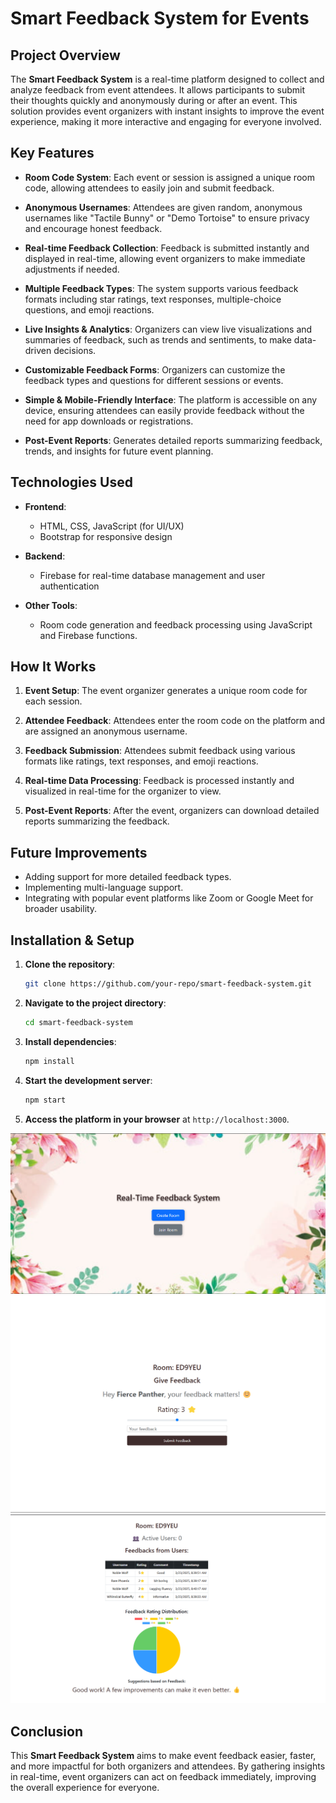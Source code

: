 # **Smart Feedback System for Events**

## **Project Overview**

The **Smart Feedback System** is a real-time platform designed to collect and analyze feedback from event attendees. It allows participants to submit their thoughts quickly and anonymously during or after an event. This solution provides event organizers with instant insights to improve the event experience, making it more interactive and engaging for everyone involved.

## **Key Features**

- **Room Code System**: Each event or session is assigned a unique room code, allowing attendees to easily join and submit feedback.
  
- **Anonymous Usernames**: Attendees are given random, anonymous usernames like "Tactile Bunny" or "Demo Tortoise" to ensure privacy and encourage honest feedback.
  
- **Real-time Feedback Collection**: Feedback is submitted instantly and displayed in real-time, allowing event organizers to make immediate adjustments if needed.
  
- **Multiple Feedback Types**: The system supports various feedback formats including star ratings, text responses, multiple-choice questions, and emoji reactions.
  
- **Live Insights & Analytics**: Organizers can view live visualizations and summaries of feedback, such as trends and sentiments, to make data-driven decisions.
  
- **Customizable Feedback Forms**: Organizers can customize the feedback types and questions for different sessions or events.
  
- **Simple & Mobile-Friendly Interface**: The platform is accessible on any device, ensuring attendees can easily provide feedback without the need for app downloads or registrations.
  
- **Post-Event Reports**: Generates detailed reports summarizing feedback, trends, and insights for future event planning.

## **Technologies Used**

- **Frontend**:
  - HTML, CSS, JavaScript (for UI/UX)
  - Bootstrap for responsive design

- **Backend**:
  - Firebase for real-time database management and user authentication

- **Other Tools**:
  - Room code generation and feedback processing using JavaScript and Firebase functions.

## **How It Works**

1. **Event Setup**: The event organizer generates a unique room code for each session.
  
2. **Attendee Feedback**: Attendees enter the room code on the platform and are assigned an anonymous username.
  
3. **Feedback Submission**: Attendees submit feedback using various formats like ratings, text responses, and emoji reactions.
  
4. **Real-time Data Processing**: Feedback is processed instantly and visualized in real-time for the organizer to view.
  
5. **Post-Event Reports**: After the event, organizers can download detailed reports summarizing the feedback.

## **Future Improvements**

- Adding support for more detailed feedback types.
- Implementing multi-language support.
- Integrating with popular event platforms like Zoom or Google Meet for broader usability.

## **Installation & Setup**

1. **Clone the repository**:
   ```bash
   git clone https://github.com/your-repo/smart-feedback-system.git
   ```

2. **Navigate to the project directory**:
   ```bash
   cd smart-feedback-system
   ```

3. **Install dependencies**:
   ```bash
   npm install
   ```

4. **Start the development server**:
   ```bash
   npm start
   ```

5. **Access the platform in your browser** at `http://localhost:3000`.


![Image 1](https://raw.githubusercontent.com/gopikrish1/Feedback-form/main/images/image1.png)
![Image 2](https://raw.githubusercontent.com/gopikrish1/Feedback-form/main/images/image2.png)
![Image 3](https://raw.githubusercontent.com/gopikrish1/Feedback-form/main/images/image3.png)


## **Conclusion**

This **Smart Feedback System** aims to make event feedback easier, faster, and more impactful for both organizers and attendees. By gathering insights in real-time, event organizers can act on feedback immediately, improving the overall experience for everyone.
